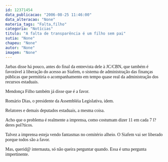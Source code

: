 ```yaml
---
id: 12371454
data_publicacao: "2006-08-25 11:46:00"
data_alteracao: "None"
materia_tags: "Falta,filho"
categoria: "Notícias"
titulo: "A falta de transparência é um filho sem pai"
sutia: "None"
chapeu: "None"
autor: "None"
imagem: "None"
---
```

<p><P><FONT face=Verdana>Jarbas disse há pouco, antes do final da entrevista dele à JC/CBN, que também é favorável à liberação do acesso ao Siafem, o sistema de administração das finanças públicas que permitiria o acompanhamento em tempo quase real da administração dos recursos estaduais.</FONT></P></p>
<p><P><FONT face=Verdana>Mendonça Filho também já disse que é a favor. </FONT></P></p>
<p><P><FONT face=Verdana>Romário Dias, o presidente da Assembléia Legislativa, idem. </FONT></P></p>
<p><P><FONT face=Verdana>Relatores e demais deputados estaduais, a mesma coisa.</FONT></P></p>
<p><P><FONT face=Verdana>Acho que o problema é realmente a imprensa, como costumam dizer 11 em cada 7 l?deres pol?ticos.</FONT></P></p>
<p><P><FONT face=Verdana>Talvez a imprensa esteja vendo fantasmas no cemitério alheio. O Siafem vai ser liberado porque todos são a favor.</FONT></P></p>
<p><P><FONT face=Verdana>Mas, querid@ internauta, só não queira perguntar quando. Essa é uma pergunta impertinente.</FONT></P> </p>
